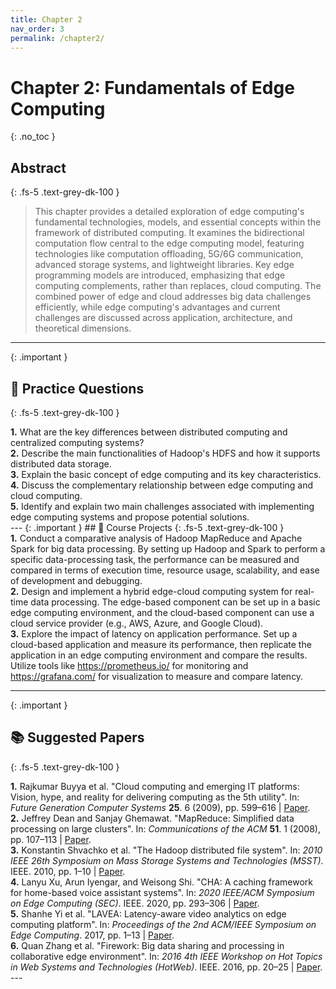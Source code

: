 ```yaml
---
title: Chapter 2
nav_order: 3
permalink: /chapter2/
---
```


# Chapter 2: Fundamentals of Edge Computing
{: .no_toc }

## Abstract
{: .fs-5 .text-grey-dk-100 }

> This chapter provides a detailed exploration of edge computing's fundamental technologies, models, and essential concepts within the framework of distributed computing. It examines the bidirectional computation flow central to the edge computing model, featuring technologies like computation offloading, 5G/6G communication, advanced storage systems, and lightweight libraries. Key edge programming models are introduced, emphasizing that edge computing complements, rather than replaces, cloud computing. The combined power of edge and cloud addresses big data challenges efficiently, while edge computing's advantages and current challenges are discussed across application, architecture, and theoretical dimensions.

---
{: .important }
## 📝 Practice Questions
{: .fs-5 .text-grey-dk-100 }

<div class="practice-question">

<div class="question">
<b>1.</b> What are the key differences between distributed computing and centralized computing systems?
</div>

<div class="question">
<b>2.</b> Describe the main functionalities of Hadoop's HDFS and how it supports distributed data storage.
</div>

<div class="question">
<b>3.</b> Explain the basic concept of edge computing and its key characteristics.
</div>

<div class="question">
<b>4.</b> Discuss the complementary relationship between edge computing and cloud computing.
</div>

<div class="question">
<b>5.</b> Identify and explain two main challenges associated with implementing edge computing systems and propose potential solutions.
</div>

</div>
---
{: .important }
## 📘 Course Projects
{: .fs-5 .text-grey-dk-100 }

<div class="course-project">

<div class="project">
<b>1.</b> Conduct a comparative analysis of Hadoop MapReduce and Apache Spark for big data processing. By setting up Hadoop and Spark to perform a specific data-processing task, the performance can be measured and compared in terms of execution time, resource usage, scalability, and ease of development and debugging.
</div>

<div class="project">
<b>2.</b> Design and implement a hybrid edge-cloud computing system for real-time data processing. The edge-based component can be set up in a basic edge computing environment, and the cloud-based component can use a cloud service provider (e.g., AWS, Azure, and Google Cloud).
</div>

<div class="project">
<b>3.</b> Explore the impact of latency on application performance. Set up a cloud-based application and measure its performance, then replicate the application in an edge computing environment and compare the results. Utilize tools like <a href="https://prometheus.io/" target="_blank">https://prometheus.io/</a> for monitoring and <a href="https://grafana.com/" target="_blank">https://grafana.com/</a> for visualization to measure and compare latency.
</div>


</div>

---
{: .important }
## 📚 Suggested Papers
{: .fs-5 .text-grey-dk-100 }

<div class="practice-question">

<div class="question">
<b>1.</b> Rajkumar Buyya et al. "Cloud computing and emerging IT platforms: Vision, hype, and reality for delivering computing as the 5th utility". In: <i>Future Generation Computer Systems</i> <b>25</b>. 6 (2009), pp. 599–616 | <a href="https://www.sciencedirect.com/science/article/abs/pii/S0167739X08001957">Paper</a>.
</div>

<div class="question">
<b>2.</b> Jeffrey Dean and Sanjay Ghemawat. "MapReduce: Simplified data processing on large clusters". In: <i>Communications of the ACM</i> <b>51</b>. 1 (2008), pp. 107–113 | <a href="https://dl.acm.org/doi/abs/10.1145/1327452.1327492">Paper</a>.
</div>

<div class="question">
<b>3.</b> Konstantin Shvachko et al. "The Hadoop distributed file system". In: <i>2010 IEEE 26th Symposium on Mass Storage Systems and Technologies (MSST)</i>. IEEE. 2010, pp. 1–10 | <a href="https://ieeexplore.ieee.org/abstract/document/5496972">Paper</a>.
</div>

<div class="question">
<b>4.</b> Lanyu Xu, Arun Iyengar, and Weisong Shi. "CHA: A caching framework for home-based voice assistant systems". In: <i>2020 IEEE/ACM Symposium on Edge Computing (SEC)</i>. IEEE. 2020, pp. 293–306 | <a href="https://ieeexplore.ieee.org/abstract/document/9355621">Paper</a>.
</div>

<div class="question">
<b>5.</b> Shanhe Yi et al. "LAVEA: Latency-aware video analytics on edge computing platform". In: <i>Proceedings of the 2nd ACM/IEEE Symposium on Edge Computing</i>. 2017, pp. 1–13 | <a href="https://ieeexplore.ieee.org/document/7980238">Paper</a>.
</div>

<div class="question">
<b>6.</b> Quan Zhang et al. "Firework: Big data sharing and processing in collaborative edge environment". In: <i>2016 4th IEEE Workshop on Hot Topics in Web Systems and Technologies (HotWeb)</i>. IEEE. 2016, pp. 20–25 | <a href="https://ieeexplore.ieee.org/document/7785712">Paper</a>.
</div>
</div>
---